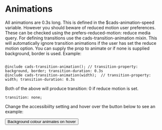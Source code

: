 # Animations

All animations are 0.3s long. This is defined in the <span class="html inline">\$cads-animation-speed</span> variable. However you should beware of reduced motion user preferences. These can be checked using the <span class="html inline">prefers-reduced-motion: reduce</span> media query. For defining transitions use the <span class="html inline">cads-transition-animation</span> mixin. This will automatically ignore transition animations if the user has set the reduce motion option. You can supply the prop to animate or if none is supplied <span class="html inline">background, border</span> is used. Example:

<pre class="html"><code>
@include cads-transition-animation(); // transition-property: background, border; transition-duration: 0.3s
@include cads-transition-animation(width);  // transition-property: width; transition-duration: 0.3s
</code></pre>

Both of the above will produce <span class="html inline">transition: 0</span> if reduce motion is set.

<pre class="html"><code>transition: none;</code></pre>

Change the accessibiilty setting and hover over the button below to see an example:

<button class="cads-button">Background colour animates on hover</button>
